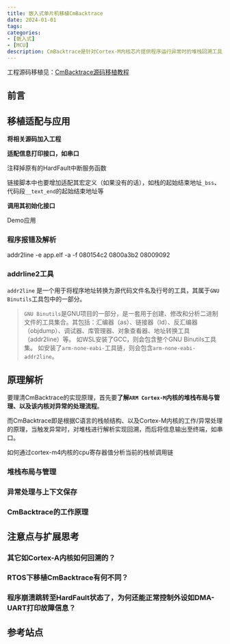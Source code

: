 ```yaml
---
title: 嵌入式单片机移植CmBacktrace
date: 2024-01-01
tags:
categories:
- [嵌入式]
- [MCU]
description: CmBacktrace是针对Cortex-M内核芯片提供程序运行异常时的堆栈回溯工具/中间件，将其移植到单片机中，可以在程序异常时打印相应的故障信息包括函数调用链、变量值、寄存器值等，大大缩短bug排查时间。本文介绍CmBacktrace的移植适配过程、原理解析、实际应用以及一些扩展问题思考等。
---
```



工程源码移植见：[CmBacktrace源码移植教程](https://github.com/Jindu-Chen/CmBacktrace_Adapt)


## 前言


## 移植适配与应用


**将相关源码加入工程**

**适配信息打印接口，如串口**

注释掉原有的HardFault中断服务函数

链接脚本中也要增加适配其宏定义（如果没有的话），如栈的起始结束地址`_bss`、代码段`__text_end`的起始结束地址等

**调用其初始化接口**

Demo应用

### 程序报错及解析

addr2line -e app.elf -a -f 080154c2 0800a3b2 08009092


### addrline2工具

`addr2line` 是一个用于将程序地址转换为源代码文件名及行号的工具，其属于`GNU Binutils`工具包中的一部分。
> `GNU Binutils`是GNU项目的一部分，是一套用于创建、修改和分析二进制文件的工具集合。其包括：汇编器（as）、链接器（ld）、反汇编器（objdump）、调试器、库管理器、对象查看器、地址转换工具（addr2line）等。
> 如WSL安装了GCC，则会包含整个GNU Binutils工具集。 如安装了`arm-none-eabi-`工具链，则会包含`arm-none-eabi-addr2line`。



## 原理解析

要理清CmBacktrace的实现原理，首先要**了解`ARM Cortex-M`内核的堆栈布局与管理、以及该内核对异常的处理流程**。

而CmBacktrace即是根据C语言的栈帧结构、以及Cortex-M内核的工作/异常处理的原理，当触发异常时，对堆栈进行解析实现回溯，而后将信息输出至终端，如串口。

如何通过cortex-m4内核的cpu寄存器值分析当前的栈帧调用链


### 堆栈布局与管理

### 异常处理与上下文保存

### CmBacktrace的工作原理


## 注意点与扩展思考

### 其它如Cortex-A内核如何回溯的？

### RTOS下移植CmBacktrace有何不同？

### 程序崩溃跳转至HardFault状态了，为何还能正常控制外设如DMA-UART打印故障信息？

## 参考站点



